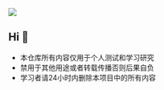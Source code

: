  ![](http://profile-counter.glitch.me/keywos/count.svg)

## Hi   👋


* 本仓库所有内容仅用于个人测试和学习研究
* 禁用于其他用途或者转载传播否则后果自负
* 学习者请24小时内删除本项目中的所有内容




